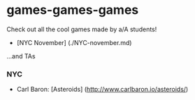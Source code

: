 # games-games-games
Check out all the cool games made by a/A students!

+ [NYC November] (./NYC-november.md)


...and TAs


### NYC
+ Carl Baron: [Asteroids] (http://www.carlbaron.io/asteroids/)
